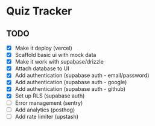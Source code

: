 # Quiz Tracker

## TODO

- [x] Make it deploy (vercel)
- [x] Scaffold basic ui with mock data
- [x] Make it work with supabase/drizzle
- [x] Attach database to UI
- [x] Add authentication (supabase auth - email/password)
- [x] Add authentication (supabase auth - google)
- [x] Add authentication (supabase auth - github)
- [x] Set up RLS (supabase auth)
- [ ] Error management (sentry)
- [ ] Add analytics (posthog)
- [ ] Add rate limiter (upstash)
